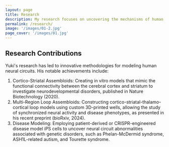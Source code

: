 ```yaml
---
layout: page
title: Research
description: My research focuses on uncovering the mechanisms of human nervous system development and functions, as well as the pathological processes underlying neurological disorders. Using advanced stem cell-based technologies, including neural organoids and assembloids, we recreate complex cellular processes, such as axon projection and synaptic formation within human neural circuits, to understand their assembly during development and disruption in disease states. By integrating molecular approaches such as CRISPR gene editing, live-cell imaging, and single-cell transcriptomics, my recent works aim to elucidate disease-associated abnormalities from cellular to system-wide levels. This research bridges fundamental neurodevelopmental biology with translational science, striving to identify therapeutic targets for these challenging conditions.
permalink: /research/
image: '/images/01-2.jpg'
page_cover: '/images/01.jpg'
---
```


## Research Contributions

Yuki's research has led to innovative methodologies for modeling human neural circuits. His notable achievements include:
1. Cortico-Striatal Assembloids: Creating in vitro models that mimic the functional connectivity between the cerebral cortex and striatum to investigate neurodevelopmental disorders, published in Nature Biotechnology (2020).
2. Multi-Region Loop Assembloids: Constructing cortico-striatal-thalamo-cortical loop models using custom 3D-printed wells, allowing the study of synchronized neural activity and disease phenotypes, as presented in his recent preprint (bioRxiv, 2024).
3. Disease Modeling: Employing patient-derived or CRISPR-engineered disease model iPS cells to uncover neural circuit abnormalities associated with genetic disorders, such as Phelan-McDermid syndrome, ASH1L-related autism, and Tourette syndrome.
